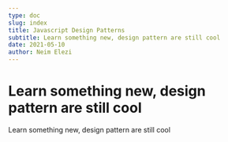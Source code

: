 ```yaml
---
type: doc
slug: index
title: Javascript Design Patterns
subtitle: Learn something new, design pattern are still cool
date: 2021-05-10
author: Neim Elezi
---
```


# Learn something new, design pattern are still cool

Learn something new, design pattern are still cool

